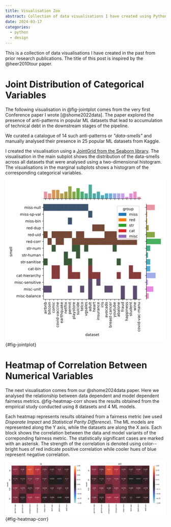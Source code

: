 ```yaml
---
title: Visualisation Zoo
abstract: Collection of data visualisations I have created using Python.
date: 2024-03-17
categories:
  - python
  - design
---
```


This is a collection of data visualisations I have created in the past from prior research publications. The title of this post is inspired by the @heer2010tour paper.

# Joint Distribution of Categorical Variables

The following visualisation in @fig-jointplot comes from the very first Conference paper I wrote [@shome2022data]. The paper explored the presence of anti-patterns in popular ML datasets that lead to accumulation of technical debt in the downstream stages of the pipeline.

We curated a catalogue of 14 such anti-patterns or *"data-smells"* and manually analysed their presence in 25 popular ML datasets from Kaggle.

I created the visualisation using a [JointGrid from the Seaborn library](https://seaborn.pydata.org/generated/seaborn.JointGrid.html#seaborn.JointGrid). The visualisation in the main subplot shows the distribution of the data-smells across all datasets that were analysed using a two-dimensional histogram. The visualisations in the marginal subplots shows a histogram of the corresponding categorical variables.

![Joint distribution of two categorical variables.](jointplot-data-smells.png){#fig-jointplot}

# Heatmap of Correlation Between Numerical Variables

The next visualisation comes from our @shome2024data paper. Here we analysed the relationship between data dependent and model dependent fairness metrics. @fig-heatmap-corr shows the results obtained from the empirical study conducted using 8 datasets and 4 ML models.

Each heatmap represents results obtained from a fairness metric (we used *Disparate Impact* and *Statistical Parity Difference*). The ML models are represented along the Y axis, while the datasets are along the X axis. Each block shows the correlation between the data and model variants of the correponding fairness metric. The statistically significant cases are marked with an asterisk. The strength of the correlation is denoted using color--bright hues of red indicate positive correlation while cooler hues of blue represent negative correlation.

![Heatmap of correlation between numerical variables](heatmap-corr.png){#fig-heatmap-corr}

